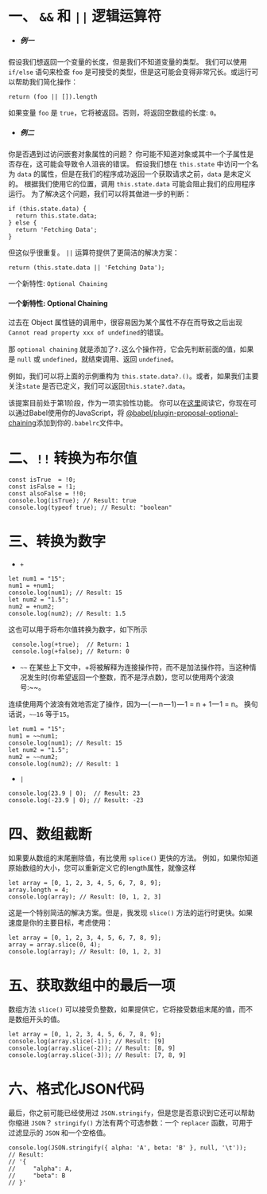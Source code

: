 # 一、 `&&` 和 `||` 逻辑运算符
- ##### 例一

假设我们想返回一个变量的长度，但是我们不知道变量的类型。
我们可以使用 `if/else` 语句来检查 `foo` 是可接受的类型，但是这可能会变得非常冗长。或运行可以帮助我们简化操作：
```
return (foo || []).length
```
如果变量 `foo` 是 `true`，它将被返回。否则，将返回空数组的长度: `0`。

- ##### 例二
你是否遇到过访问嵌套对象属性的问题？ 你可能不知道对象或其中一个子属性是否存在，这可能会导致令人沮丧的错误。
假设我们想在 `this.state` 中访问一个名为 `data` 的属性，但是在我们的程序成功返回一个获取请求之前，`data` 是未定义的。
根据我们使用它的位置，调用 `this.state.data` 可能会阻止我们的应用程序运行。 为了解决这个问题，我们可以将其做进一步的判断：
```
if (this.state.data) {
  return this.state.data;
} else {
  return 'Fetching Data';
}
```
但这似乎很重复。 `||` 运算符提供了更简洁的解决方案：

```
return (this.state.data || 'Fetching Data');
```
一个新特性: `Optional Chaining`

#### **一个新特性: Optional Chaining**

过去在 Object 属性链的调用中，很容易因为某个属性不存在而导致之后出现`Cannot read property xxx of undefined`的错误。

那 `optional chaining` 就是添加了`?.`这么个操作符，它会先判断前面的值，如果是 `null` 或 `undefined`，就结束调用、返回 `undefined`。

例如，我们可以将上面的示例重构为 `this.state.data?.()`。或者，如果我们主要关注`state` 是否已定义，我们可以返回`this.state?.data`。

该提案目前处于第1阶段，作为一项实验性功能。 你可以在[这里](https://github.com/tc39/proposal-optional-chaining)阅读它，你现在可以通过Babel使用你的JavaScript，将 [@babel/plugin-proposal-optional-chaining](https://babeljs.io/docs/en/babel-plugin-proposal-optional-chaining)添加到你的`.babelrc`文件中。

# 二、`!!` 转换为布尔值
```
const isTrue  = !0;
const isFalse = !1;
const alsoFalse = !!0;
console.log(isTrue); // Result: true
console.log(typeof true); // Result: "boolean"  
```
# 三、转换为数字
- `+`
```
let num1 = "15";
num1 = +num1;
console.log(num1); // Result: 15
let num2 = "1.5";
num2 = +num2;
console.log(num2); // Result: 1.5
```
这也可以用于将布尔值转换为数字，如下所示
```
 console.log(+true);  // Return: 1
 console.log(+false); // Return: 0
```
- `~~`
  在某些上下文中，+将被解释为连接操作符，而不是加法操作符。当这种情况发生时(你希望返回一个整数，而不是浮点数)，您可以使用两个波浪号:~~。

连续使用两个波浪有效地否定了操作，因为— ( — n — 1) — 1 = n + 1 — 1 = n。 换句话说，`~—16` 等于`15`。
```
let num1 = "15";
num1 = ~~num1;
console.log(num1); // Result: 15
let num2 = "1.5";
num2 = ~~num2;
console.log(num2); // Result: 1
```
- `|`
```
console.log(23.9 | 0);  // Result: 23
console.log(-23.9 | 0); // Result: -23
```
# 四、数组截断
如果要从数组的末尾删除值，有比使用 `splice()` 更快的方法。
例如，如果你知道原始数组的大小，您可以重新定义它的length属性，就像这样
```
let array = [0, 1, 2, 3, 4, 5, 6, 7, 8, 9];
array.length = 4;
console.log(array); // Result: [0, 1, 2, 3]
```
这是一个特别简洁的解决方案。但是，我发现 `slice()` 方法的运行时更快。如果速度是你的主要目标，考虑使用：
```
let array = [0, 1, 2, 3, 4, 5, 6, 7, 8, 9];
array = array.slice(0, 4);
console.log(array); // Result: [0, 1, 2, 3]
```
# 五、获取数组中的最后一项
数组方法 `slice()` 可以接受负整数，如果提供它，它将接受数组末尾的值，而不是数组开头的值。
```
let array = [0, 1, 2, 3, 4, 5, 6, 7, 8, 9];
console.log(array.slice(-1)); // Result: [9]
console.log(array.slice(-2)); // Result: [8, 9]
console.log(array.slice(-3)); // Result: [7, 8, 9]
```
# 六、格式化JSON代码
最后，你之前可能已经使用过 `JSON.stringify`，但是您是否意识到它还可以帮助你缩进 `JSON`？
`stringify()` 方法有两个可选参数：一个 `replacer` 函数，可用于过滤显示的 `JSON` 和一个空格值。
```
console.log(JSON.stringify({ alpha: 'A', beta: 'B' }, null, '\t'));
// Result:
// '{
//     "alpha": A,
//     "beta": B
// }'
```

